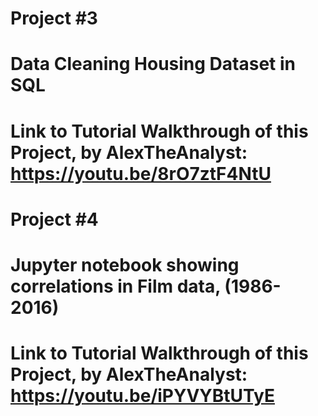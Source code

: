 # Project #3 
# Data Cleaning Housing Dataset in SQL
# Link to Tutorial Walkthrough of this Project, by AlexTheAnalyst: https://youtu.be/8rO7ztF4NtU
# 
# Project #4 
# Jupyter notebook showing correlations in Film data, (1986-2016)
# Link to Tutorial Walkthrough of this Project, by AlexTheAnalyst: https://youtu.be/iPYVYBtUTyE  
